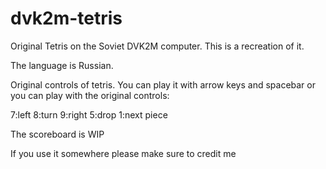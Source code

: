 # dvk2m-tetris
Original Tetris on the Soviet DVK2M computer. This is a recreation of it.

The language is Russian.

Original controls of tetris. You can play it with arrow keys and spacebar or you can play with the original controls:

7:left 8:turn 9:right
5:drop
1:next piece

The scoreboard is WIP


If you use it somewhere please make sure to credit me
